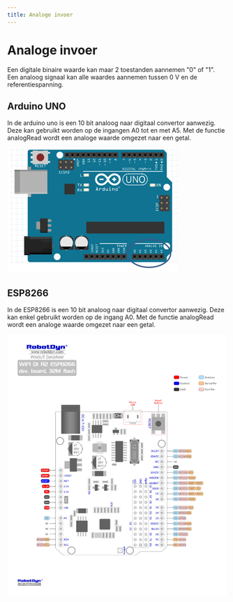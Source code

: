```yaml
---
title: Analoge invoer
---
```


# Analoge invoer

Een digitale binaire waarde kan maar 2 toestanden aannemen "0" of "1". Een analoog signaal kan alle waardes aannemen tussen 0 V en de referentiespanning.

## Arduino UNO

In de arduino uno is een 10 bit analoog naar digitaal convertor aanwezig. Deze kan gebruikt worden op de ingangen A0 tot en met A5. Met de functie analogRead wordt een analoge waarde omgezet naar een getal.

![Pinnen geschikt voor analoge invoer](./assets/analoge_invoer.png)

## ESP8266

In de ESP8266 is een 10 bit analoog naar digitaal convertor aanwezig. Deze kan enkel gebruikt worden op de ingang A0. Met de functie analogRead wordt een analoge waarde omgezet naar een getal.

![Pinnen geschikt voor analoge invoer](./assets/ESP8266Pinlayout.jpg)
